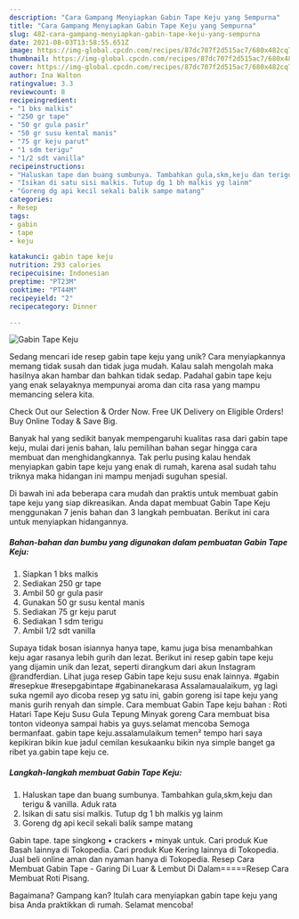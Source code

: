 ```yaml
---
description: "Cara Gampang Menyiapkan Gabin Tape Keju yang Sempurna"
title: "Cara Gampang Menyiapkan Gabin Tape Keju yang Sempurna"
slug: 482-cara-gampang-menyiapkan-gabin-tape-keju-yang-sempurna
date: 2021-08-03T13:58:55.651Z
image: https://img-global.cpcdn.com/recipes/87dc707f2d515ac7/680x482cq70/gabin-tape-keju-foto-resep-utama.jpg
thumbnail: https://img-global.cpcdn.com/recipes/87dc707f2d515ac7/680x482cq70/gabin-tape-keju-foto-resep-utama.jpg
cover: https://img-global.cpcdn.com/recipes/87dc707f2d515ac7/680x482cq70/gabin-tape-keju-foto-resep-utama.jpg
author: Ina Walton
ratingvalue: 3.3
reviewcount: 8
recipeingredient:
- "1 bks malkis"
- "250 gr tape"
- "50 gr gula pasir"
- "50 gr susu kental manis"
- "75 gr keju parut"
- "1 sdm terigu"
- "1/2 sdt vanilla"
recipeinstructions:
- "Haluskan tape dan buang sumbunya. Tambahkan gula,skm,keju dan terigu &amp; vanilla. Aduk rata"
- "Isikan di satu sisi malkis. Tutup dg 1 bh malkis yg lainm"
- "Goreng dg api kecil sekali balik sampe matang"
categories:
- Resep
tags:
- gabin
- tape
- keju

katakunci: gabin tape keju 
nutrition: 293 calories
recipecuisine: Indonesian
preptime: "PT23M"
cooktime: "PT44M"
recipeyield: "2"
recipecategory: Dinner

---
```



![Gabin Tape Keju](https://img-global.cpcdn.com/recipes/87dc707f2d515ac7/680x482cq70/gabin-tape-keju-foto-resep-utama.jpg)

Sedang mencari ide resep gabin tape keju yang unik? Cara menyiapkannya memang tidak susah dan tidak juga mudah. Kalau salah mengolah maka hasilnya akan hambar dan bahkan tidak sedap. Padahal gabin tape keju yang enak selayaknya mempunyai aroma dan cita rasa yang mampu memancing selera kita.

Check Out our Selection &amp; Order Now. Free UK Delivery on Eligible Orders! Buy Online Today &amp; Save Big.

Banyak hal yang sedikit banyak mempengaruhi kualitas rasa dari gabin tape keju, mulai dari jenis bahan, lalu pemilihan bahan segar hingga cara membuat dan menghidangkannya. Tak perlu pusing kalau hendak menyiapkan gabin tape keju yang enak di rumah, karena asal sudah tahu triknya maka hidangan ini mampu menjadi suguhan spesial.


Di bawah ini ada beberapa cara mudah dan praktis untuk membuat gabin tape keju yang siap dikreasikan. Anda dapat membuat Gabin Tape Keju menggunakan 7 jenis bahan dan 3 langkah pembuatan. Berikut ini cara untuk menyiapkan hidangannya.

<!--inarticleads1-->

##### Bahan-bahan dan bumbu yang digunakan dalam pembuatan Gabin Tape Keju:

1. Siapkan 1 bks malkis
1. Sediakan 250 gr tape
1. Ambil 50 gr gula pasir
1. Gunakan 50 gr susu kental manis
1. Sediakan 75 gr keju parut
1. Sediakan 1 sdm terigu
1. Ambil 1/2 sdt vanilla


Supaya tidak bosan isiannya hanya tape, kamu juga bisa menambahkan keju agar rasanya lebih gurih dan lezat. Berikut ini resep gabin tape keju yang dijamin unik dan lezat, seperti dirangkum dari akun Instagram @randferdian. Lihat juga resep Gabin tape keju susu enak lainnya. #gabin #resepkue #resepgabintape #gabinanekarasa Assalamaualaikum, yg lagi suka ngemil ayo dicoba resep yg satu ini, gabin goreng isi tape keju yang manis gurih renyah dan simple. Cara membuat Gabin Tape keju bahan : Roti Hatari Tape Keju Susu Gula Tepung Minyak goreng Cara membuat bisa tonton videonya sampai habis ya guys.selamat mencoba Semoga bermanfaat. gabin tape keju.assalamulaikum temen² tempo hari saya kepikiran bikin kue jadul cemilan kesukaanku bikin nya simple banget ga ribet ya.gabin tape keju ce. 

<!--inarticleads2-->

##### Langkah-langkah membuat Gabin Tape Keju:

1. Haluskan tape dan buang sumbunya. Tambahkan gula,skm,keju dan terigu &amp; vanilla. Aduk rata
1. Isikan di satu sisi malkis. Tutup dg 1 bh malkis yg lainm
1. Goreng dg api kecil sekali balik sampe matang


Gabin tape. tape singkong • crackers • minyak untuk. Cari produk Kue Basah lainnya di Tokopedia. Cari produk Kue Kering lainnya di Tokopedia. Jual beli online aman dan nyaman hanya di Tokopedia. Resep Cara Membuat Gabin Tape - Garing Di Luar &amp; Lembut Di Dalam=====Resep Cara Membuat Roti Pisang. 

Bagaimana? Gampang kan? Itulah cara menyiapkan gabin tape keju yang bisa Anda praktikkan di rumah. Selamat mencoba!
